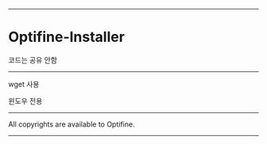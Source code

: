 ___

# Optifine-Installer
코드는 공유 안함

---

wget 사용

윈도우 전용

---

All copyrights are available to Optifine.

___
